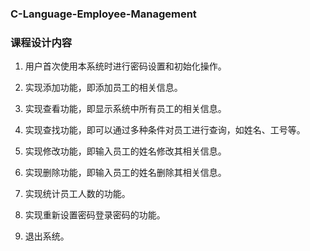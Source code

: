 ### C-Language-Employee-Management

### 课程设计内容

1. 用户首次使用本系统时进行密码设置和初始化操作。

2. 实现添加功能，即添加员工的相关信息。

3. 实现查看功能，即显示系统中所有员工的相关信息。

4. 实现查找功能，即可以通过多种条件对员工进行查询，如姓名、工号等。

5. 实现修改功能，即输入员工的姓名修改其相关信息。

6. 实现删除功能，即输入员工的姓名删除其相关信息。

7. 实现统计员工人数的功能。

8. 实现重新设置密码登录密码的功能。

9. 退出系统。
